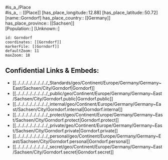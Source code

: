 ﻿---
location: [50.72,12.88] 
mapzoom: [7,12] 
mapmarker: city 
type: City
tags:
- geo/City


SpocWebEntityId: 30511
isDeleted: false
confidential: public

---
#is_a_/Place  
#is_a_ :: [[Place]] 
[has_place_longitude::12.88] 
[has_place_latitude::50.72] 
[name::Gorndorf] 
has_place_country:: [[Germany]]  
has_place_province:: [[Sachsen]]  
[Population::] 
[Unknown::] 


```leaflet
id: Gorndorf
coordinates: [[Gorndorf]] 
markerFile: [[Gorndorf]] 
defaultZoom: 11 
maxZoom: 18
```


## Confidential Links & Embeds: 
- [[../../../../../../../../_Standards/geo/Continent/Europe/Germany/Germany~East/Sachsen/City/Gorndorf|Gorndorf]] 
- [[../../../../../../../../_public/geo/Continent/Europe/Germany/Germany~East/Sachsen/City/Gorndorf.public|Gorndorf.public]] 
- [[../../../../../../../../_internal/geo/Continent/Europe/Germany/Germany~East/Sachsen/City/Gorndorf.internal|Gorndorf.internal]] 
- [[../../../../../../../../_protect/geo/Continent/Europe/Germany/Germany~East/Sachsen/City/Gorndorf.protect|Gorndorf.protect]] 
- [[../../../../../../../../_private/geo/Continent/Europe/Germany/Germany~East/Sachsen/City/Gorndorf.private|Gorndorf.private]] 
- [[../../../../../../../../_personal/geo/Continent/Europe/Germany/Germany~East/Sachsen/City/Gorndorf.personal|Gorndorf.personal]] 
- [[../../../../../../../../_secret/geo/Continent/Europe/Germany/Germany~East/Sachsen/City/Gorndorf.secret|Gorndorf.secret]] 
